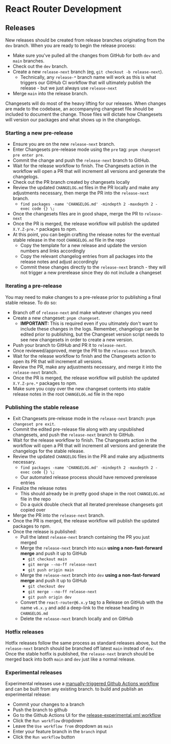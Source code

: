 # React Router Development

## Releases

New releases should be created from release branches originating from the `dev` branch. When you are ready to begin the release process:

- Make sure you've pulled all the changes from GitHub for both `dev` and `main` branches.
- Check out the `dev` branch.
- Create a new `release-next` branch (eg, `git checkout -b release-next`).
  - Technically, any `release-*` branch name will work as this is what triggers our GitHub CI workflow that will ultimately publish the release - but we just always use `release-next`
- Merge `main` into the release branch.

Changesets will do most of the heavy lifting for our releases. When changes are made to the codebase, an accompanying changeset file should be included to document the change. Those files will dictate how Changesets will version our packages and what shows up in the changelogs.

### Starting a new pre-release

- Ensure you are on the new `release-next` branch.
- Enter Changesets pre-release mode using the `pre` tag: `pnpm changeset pre enter pre`.
- Commit the change and push the `release-next` branch to GitHub.
- Wait for the release workflow to finish. The Changesets action in the workflow will open a PR that will increment all versions and generate the changelogs.
- Check out the PR branch created by changesets locally
- Review the updated `CHANGELOG.md` files in the PR locally and make any adjustments necessary, then merge the PR into the `release-next` branch.
  - `find packages -name 'CHANGELOG.md' -mindepth 2 -maxdepth 2 -exec code {} \;`
- Once the changesets files are in good shape, merge the PR to `release-next`
- Once the PR is merged, the release workflow will publish the updated `X.Y.Z-pre.*` packages to npm.
- At this point, you can begin crafting the release notes for the eventual stable release in the root `CHANGELOG.md` file in the repo
  - Copy the template for a new release and update the version numbers and links accordingly
  - Copy the relevant changelog entries from all packages into the release notes and adjust accordingly
  - Commit these changes directly to the `release-next` branch - they will not trigger a new prerelease since they do not include a changeset

### Iterating a pre-release

You may need to make changes to a pre-release prior to publishing a final stable release. To do so:

- Branch off of `release-next` and make whatever changes you need
- Create a new changeset: `pnpm changeset`.
  - **IMPORTANT:** This is required even if you ultimately don't want to include these changes in the logs. Remember, changelogs can be edited prior to publishing, but the Changeset version script needs to see new changesets in order to create a new version.
- Push your branch to GitHub and PR it to `release-next`.
- Once reviewed/approved, merge the PR to the `release-next` branch.
- Wait for the release workflow to finish and the Changesets action to open its PR that will increment all versions.
- Review the PR, make any adjustments necessary, and merge it into the `release-next` branch.
- Once the PR is merged, the release workflow will publish the updated `X.Y.Z-pre.*` packages to npm.
- Make sure you copy over the new changeset contents into stable release notes in the root `CHANGELOG.md` file in the repo

### Publishing the stable release

- Exit Changesets pre-release mode in the `release-next` branch: `pnpm changeset pre exit`.
- Commit the edited pre-release file along with any unpublished changesets, and push the `release-next` branch to GitHub.
- Wait for the release workflow to finish. The Changesets action in the workflow will open a PR that will increment all versions and generate the changelogs for the stable release.
- Review the updated `CHANGELOG` files in the PR and make any adjustments necessary.
  - `find packages -name 'CHANGELOG.md' -mindepth 2 -maxdepth 2 -exec code {} \;`
  - Our automated release process should have removed prerelease entries
- Finalize the release notes
  - This should already be in pretty good shape in the root `CHANGELOG.md` file in the repo
  - Do a quick double check that all iterated prerelease changesets got copied over
- Merge the PR into the `release-next` branch.
- Once the PR is merged, the release workflow will publish the updated packages to npm.
- Once the release is published:
  - Pull the latest `release-next` branch containing the PR you just merged
  - Merge the `release-next` branch into `main` **using a non-fast-forward merge** and push it up to GitHub
    - `git checkout main`
    - `git merge --no-ff release-next`
    - `git push origin main`
  - Merge the `release-next` branch into `dev` **using a non-fast-forward merge** and push it up to GitHub
    - `git checkout dev`
    - `git merge --no-ff release-next`
    - `git push origin dev`
  - Convert the `react-router@6.x.y` tag to a Release on GitHub with the name `v6.x.y` and add a deep-link to the release heading in `CHANGELOG.md`
  - Delete the `release-next` branch locally and on GitHub

### Hotfix releases

Hotfix releases follow the same process as standard releases above, but the `release-next` branch should be branched off latest `main` instead of `dev`. Once the stable hotfix is published, the `release-next` branch should be merged back into both `main` and `dev` just like a normal release.

### Experimental releases

Experimental releases use a [manually-triggered Github Actions workflow](./.github/workflows/release-experimental.yml) and can be built from any existing branch. to build and publish an experimental release:

- Commit your changes to a branch
- Push the branch to github
- Go to the Github Actions UI for the [release-experimental.yml workflow](https://github.com/remix-run/react-router/actions/workflows/release-experimental.yml)
- Click the `Run workflow` dropdown
- Leave the `Use workflow from` dropdown as `main`
- Enter your feature branch in the `branch` input
- Click the `Run workflow` button
